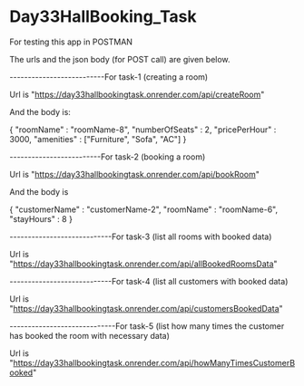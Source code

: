 # Day33HallBooking_Task

For testing this app in POSTMAN   

The urls and the json body (for POST call) are given below.  

--------------------------For task-1 (creating a room)  

Url is "https://day33hallbookingtask.onrender.com/api/createRoom"   

And the body is: 

{
    "roomName" : "roomName-8",
    "numberOfSeats" : 2,
    "pricePerHour" : 3000,
    "amenities" : ["Furniture", "Sofa", "AC"]
}

-------------------------For task-2 (booking a room) 

Url is "https://day33hallbookingtask.onrender.com/api/bookRoom"    

And the body is   

{
    "customerName" : "customerName-2",
    "roomName" : "roomName-6",
    "stayHours" : 8
}


----------------------------For task-3 (list all rooms with booked data)    

Url is "https://day33hallbookingtask.onrender.com/api/allBookedRoomsData"    


----------------------------For task-4 (list all customers with booked data)    

Url is "https://day33hallbookingtask.onrender.com/api/customersBookedData"    

-----------------------------For task-5 (list how many times the customer has booked the room with necessary data)   

Url is "https://day33hallbookingtask.onrender.com/api/howManyTimesCustomerBooked"   




